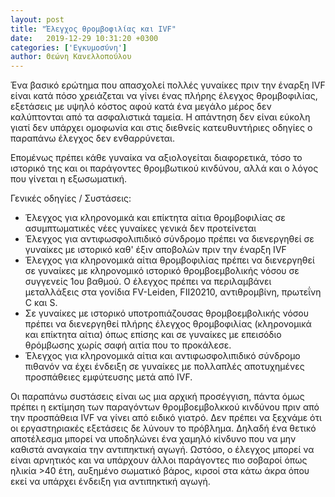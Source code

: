 ```yaml
---
layout: post
title: "Έλεγχος θρομβοφιλίας και IVF"
date:   2019-12-29 10:31:20 +0300
categories: ['Εγκυμοσύνη']
author: Θεώνη Κανελλοπούλου
---
```


Ένα βασικό ερώτημα που απασχολεί πολλές γυναίκες πριν την έναρξη IVF είναι κατά πόσο χρειάζεται να γίνει ένας πλήρης έλεγχος θρομβοφιλίας, εξετάσεις με υψηλό κόστος αφού κατά ένα μεγάλο μέρος δεν καλύπτονται από τα ασφαλιστικά ταμεία. Η απάντηση δεν είναι εύκολη γιατί δεν υπάρχει ομοφωνία και στις διεθνείς κατευθυντήριες οδηγίες ο παραπάνω έλεγχος δεν ενθαρρύνεται.
<!--break-->

Επομένως πρέπει κάθε γυναίκα να αξιολογείται διαφορετικά, τόσο το ιστορικό της και οι παράγοντες θρομβωτικού κινδύνου, αλλά και ο λόγος που γίνεται η εξωσωματική.

Γενικές οδηγίες / Συστάσεις:

- Έλεγχος για κληρονομικά και επίκτητα αίτια θρομβοφιλίας σε ασυμπτωματικές νέες γυναίκες γενικά δεν προτείνεται
- Έλεγχος για αντιφωσφολιπιδικό σύνδρομο πρέπει να διενεργηθεί σε γυναίκες με ιστορικό καθ' έξιν αποβολών πριν την έναρξη IVF
- Έλεγχος για κληρονομικά αίτια θρομβοφιλίας πρέπει να διενεργηθεί σε γυναίκες με κληρονομικό ιστορικό θρομβοεμβολικής νόσου σε συγγενείς 1ου βαθμού. O έλεγχος πρέπει να περιλαμβάνει μεταλλάξεις στα γονίδια FV-Leiden, FII20210, αντιθρομβίνη, πρωτεΐνη C και S.
- Σε γυναίκες με ιστορικό υποτροπιάζουσας θρομβοεμβολικής νόσου πρέπει να διενεργηθεί πλήρης έλεγχος θρομβοφιλίας (κληρονομικά και επίκτητα αίτια) όπως επίσης και σε γυναίκες με επεισόδιο θρόμβωσης χωρίς σαφή αιτία που το προκάλεσε.
- Έλεγχος για κληρονομικά αίτια και αντιφωσφολιπιδικό σύνδρομο πιθανόν να έχει ένδειξη σε γυναίκες με πολλαπλές αποτυχημένες προσπάθειες εμφύτευσης μετά από IVF.
 &nbsp;

Οι παραπάνω συστάσεις είναι ως μια αρχική προσέγγιση, πάντα όμως πρέπει η εκτίμηση των παραγόντων θρομβοεμβολκκού κινδύνου πριν από την προσπάθεια IVF να γίνει από ειδικό γιατρό. Δεν πρέπει να ξεχνάμε ότι οι εργαστηριακές εξετάσεις δε λύνουν το πρόβλημα. Δηλαδή ένα θετικό αποτέλεσμα μπορεί να υποδηλώνει ένα χαμηλό κίνδυνο που να μην καθιστά αναγκαία την αντιπηκτική αγωγή. Ωστόσο, ο έλεγχος μπορεί να είναι αρνητικός και να υπάρχουν άλλοι παράγοντες πιο σοβαροί όπως ηλικία \>40 έτη, αυξημένο σωματικό βάρος, κιρσοί στα κάτω άκρα όπου εκεί να υπάρχει ένδειξη για αντιπηκτική αγωγή.

